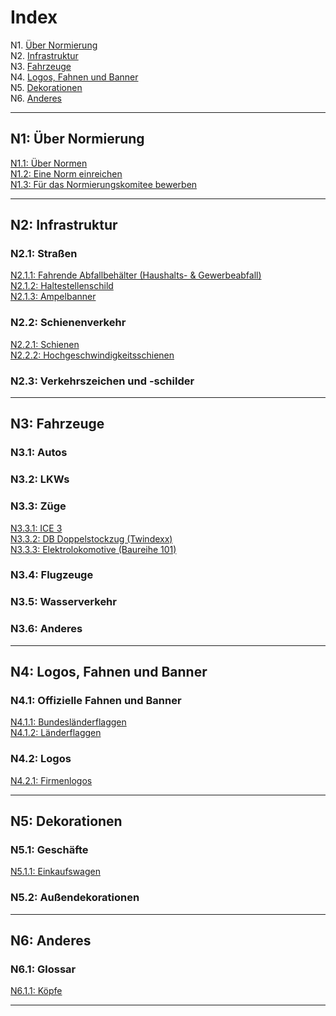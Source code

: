 # Index

N1. [Über Normierung](#n1-über-normierung) <br/>
N2. [Infrastruktur](#n2-infrastruktur) <br/>
N3. [Fahrzeuge](#n3-fahrzeuge) <br/>
N4. [Logos, Fahnen und Banner](#n4-logos-fahnen-und-banner) <br/>
N5. [Dekorationen](#n5-dekorationen) <br/>
N6. [Anderes](#n6-anderes)

***

## N1: Über Normierung

[N1.1: Über Normen](/BTEN/DE/N1/1) <br/>
[N1.2: Eine Norm einreichen](/BTEN/DE/N1/2) <br/>
[N1.3: Für das Normierungskomitee bewerben](/BTEN/DE/N1/3)

***

## N2: Infrastruktur
### N2.1: Straßen
[N2.1.1: Fahrende Abfallbehälter (Haushalts- & Gewerbeabfall)](/BTEN/DE/N2/1/1) <br/>
[N2.1.2: Haltestellenschild](/BTEN/DE/N2/1/2) <br/>
[N2.1.3: Ampelbanner](/BTEN/DE/N2/1/3)
### N2.2: Schienenverkehr
[N2.2.1: Schienen](/BTEN/DE/N2/2/1) <br/>
[N2.2.2: Hochgeschwindigkeitsschienen](/BTEN/DE/N2/2/2)
### N2.3: Verkehrszeichen und -schilder

***

## N3: Fahrzeuge
### N3.1: Autos
### N3.2: LKWs
### N3.3: Züge
[N3.3.1: ICE 3](/BTEN/DE/N3/3/1) <br/>
[N3.3.2: DB Doppelstockzug (Twindexx)](/BTEN/DE/N3/3/2) <br/>
[N3.3.3: Elektrolokomotive (Baureihe 101)](/BTEN/DE/N3/3/3)
### N3.4: Flugzeuge
### N3.5: Wasserverkehr
### N3.6: Anderes

***

## N4: Logos, Fahnen und Banner
### N4.1: Offizielle Fahnen und Banner
[N4.1.1: Bundesländerflaggen](/BTEN/DE/N4/1/1) <br/>
[N4.1.2: Länderflaggen](/BTEN/DE/N4/1/2)
### N4.2: Logos
[N4.2.1: Firmenlogos](/BTEN/DE/N4/2/1)

***

## N5: Dekorationen
### N5.1: Geschäfte
[N5.1.1: Einkaufswagen](/BTEN/DE/N5/1/1)
### N5.2: Außendekorationen

***

## N6: Anderes
### N6.1: Glossar
[N6.1.1: Köpfe](/BTEN/DE/N6/1/1)

***